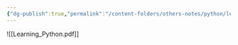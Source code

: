 ```yaml
---
{"dg-publish":true,"permalink":"/content-folders/others-notes/python/learning-python/","title":"Learning_Python.pdf"}
---
```



![[Learning_Python.pdf]]
